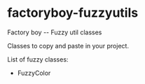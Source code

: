 # factoryboy-fuzzyutils
Factory boy -- Fuzzy util classes


Classes to copy and paste in your project.

List of fuzzy classes:

- FuzzyColor


